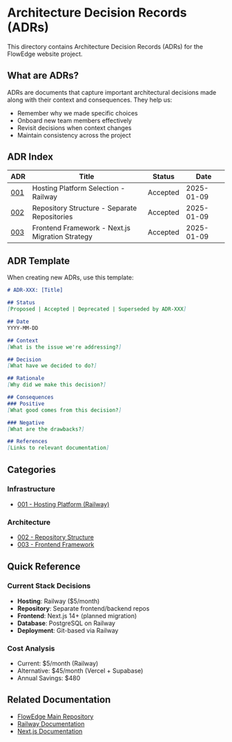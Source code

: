 # Architecture Decision Records (ADRs)

This directory contains Architecture Decision Records (ADRs) for the FlowEdge website project.

## What are ADRs?

ADRs are documents that capture important architectural decisions made along with their context and consequences. They help us:
- Remember why we made specific choices
- Onboard new team members effectively
- Revisit decisions when context changes
- Maintain consistency across the project

## ADR Index

| ADR | Title | Status | Date |
|-----|-------|--------|------|
| [001](001-hosting-platform-railway.md) | Hosting Platform Selection - Railway | Accepted | 2025-01-09 |
| [002](002-repository-structure-separate.md) | Repository Structure - Separate Repositories | Accepted | 2025-01-09 |
| [003](003-frontend-framework-nextjs.md) | Frontend Framework - Next.js Migration Strategy | Accepted | 2025-01-09 |

## ADR Template

When creating new ADRs, use this template:

```markdown
# ADR-XXX: [Title]

## Status
[Proposed | Accepted | Deprecated | Superseded by ADR-XXX]

## Date
YYYY-MM-DD

## Context
[What is the issue we're addressing?]

## Decision
[What have we decided to do?]

## Rationale
[Why did we make this decision?]

## Consequences
### Positive
[What good comes from this decision?]

### Negative
[What are the drawbacks?]

## References
[Links to relevant documentation]
```

## Categories

### Infrastructure
- [001 - Hosting Platform (Railway)](001-hosting-platform-railway.md)

### Architecture
- [002 - Repository Structure](002-repository-structure-separate.md)
- [003 - Frontend Framework](003-frontend-framework-nextjs.md)

## Quick Reference

### Current Stack Decisions
- **Hosting**: Railway ($5/month)
- **Repository**: Separate frontend/backend repos
- **Frontend**: Next.js 14+ (planned migration)
- **Database**: PostgreSQL on Railway
- **Deployment**: Git-based via Railway

### Cost Analysis
- Current: $5/month (Railway)
- Alternative: $45/month (Vercel + Supabase)
- Annual Savings: $480

## Related Documentation
- [FlowEdge Main Repository](https://github.com/jasdsingh/flowedge)
- [Railway Documentation](https://docs.railway.app)
- [Next.js Documentation](https://nextjs.org/docs)